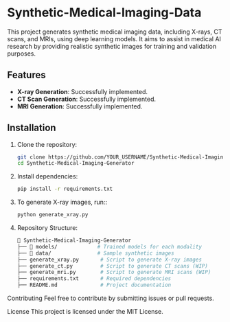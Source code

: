 # Synthetic-Medical-Imaging-Data

This project generates synthetic medical imaging data, including X-rays, CT scans, and MRIs, using deep learning models. It aims to assist in medical AI research by providing realistic synthetic images for training and validation purposes.  

## Features  
- **X-ray Generation**: Successfully implemented.  
- **CT Scan Generation**: Successfully implemented.   
- **MRI Generation**: Successfully implemented.  

## Installation  
1. Clone the repository:  
   ```bash
   git clone https://github.com/YOUR_USERNAME/Synthetic-Medical-Imaging-Generator.git
   cd Synthetic-Medical-Imaging-Generator

2. Install dependencies:
   ```bash
   pip install -r requirements.txt

3. To generate X-ray images, run::
   ```bash
   python generate_xray.py

4. Repository Structure:
   ```bash
   📂 Synthetic-Medical-Imaging-Generator  
   ├── 📂 models/             # Trained models for each modality  
   ├── 📂 data/               # Sample synthetic images  
   ├── generate_xray.py       # Script to generate X-ray images  
   ├── generate_ct.py         # Script to generate CT scans (WIP)  
   ├── generate_mri.py        # Script to generate MRI scans (WIP)  
   ├── requirements.txt       # Required dependencies  
   ├── README.md              # Project documentation


Contributing
Feel free to contribute by submitting issues or pull requests.

License
This project is licensed under the MIT License.

